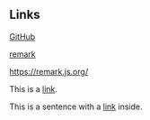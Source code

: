 ## Links

[GitHub](https://github.com/)

[remark](https://github.com/remarkjs/remark)

https://remark.js.org/

This is a [link](https://github.com/).

This is a sentence with a [link](https://example.com) inside.

